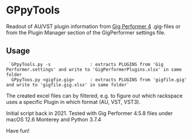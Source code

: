 # GPpyTools
Readout of AU/VST plugin information from [Gig Performer 4](https://gigperformer.com) .gig-files or from the Plugin Manager section of the GigPerformer  settings file.

## Usage
     `GPpyTools.py -s               : extracts PLUGINS from 'Gig Performer.settings' and write to 'GigPerformerPlugins.xlsx' in same folder
      GPpyToos.py <gigfie.gig>      : extracts PLUGINS from 'gigfile.gig' and write to 'gigfile.gig.xlsx' in same folder`

The created excel files can by filtered, e.g. to figure out which rackspace uses a specific Plugin in which format (AU, VST, VST3).

Initial script back in 2021. Tested with Gig Performer 4.5.8 files under macOS 12.6 Monterey and Python 3.7.4

Have fun!
